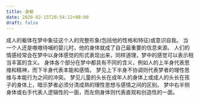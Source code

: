 ```yaml
---
title: 身躯
date: 2020-02-15T20:54:12+08:00
draft: false
---
```


成人的躯体在梦中象征这个人的完整形象(包括他的性格和特征)或意识自我。
当一个人还是嗷嗷待哺的婴儿时，他的身体就成了自己最重要的信息来源。
人们的情感经常会在梦中以身体感觉的形式表现出来，同样道理，梦中的感觉可以表示相当丰富的含义。
身体各个部分在梦中都具有不同的含义，例如人的上半身代表思维和精神，而下半身代表本能和感情。
梦见上下半身不协调则代表梦者的理性思维与本能行为之间的冲突。
梦见儿童的头长在成年人的身体上或成人的头长在孩子的身体上，暗示梦者必须分清成熟的理性思想与感情之间的区别。
梦中右半侧身体或右手代表人逻辑性的一面，而左侧身体则代表直观和创造性的一面。

